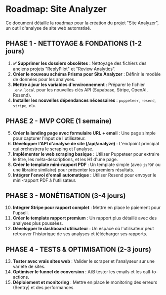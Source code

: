 # Roadmap: Site Analyzer

Ce document détaille la roadmap pour la création du projet "Site Analyzer", un outil d'analyse de site web automatisé.

## PHASE 1 - NETTOYAGE & FONDATIONS (1-2 jours)

1.  **✅ Supprimer les dossiers obsolètes** : Nettoyage des fichiers des anciens projets "ReplyPilot" et "Review Analytics".
2.  **Créer le nouveau schéma Prisma pour Site Analyzer** : Définir le modèle de données pour les analyses.
3.  **Mettre à jour les variables d'environnement** : Préparer le fichier `.env.local` pour les nouvelles clés API (Supabase, Stripe, OpenAI, Resend).
4.  **Installer les nouvelles dépendances nécessaires** : `puppeteer`, `resend`, `stripe`, etc.

## PHASE 2 - MVP CORE (1 semaine)

5.  **Créer la landing page avec formulaire URL + email** : Une page simple pour capturer l'input de l'utilisateur.
6.  **Développer l'API d'analyse de site (/api/analyze)** : L'endpoint principal qui orchestrera le scraping et l'analyse.
7.  **Implémenter le web scraping basique** : Utiliser Puppeteer pour extraire le titre, les méta-descriptions, et les H1 d'une page.
8.  **Créer le template mini-rapport PDF** : Un template simple (avec `jsPDF` ou une librairie similaire) pour présenter les premiers résultats.
9.  **Intégrer l'envoi d'email automatique** : Utiliser Resend pour envoyer le mini-rapport PDF à l'utilisateur.

## PHASE 3 - MONÉTISATION (3-4 jours)

10. **Intégrer Stripe pour rapport complet** : Mettre en place le paiement pour l'upsell.
11. **Créer le template rapport premium** : Un rapport plus détaillé avec des analyses plus poussées.
12. **Développer le dashboard utilisateur** : Un espace où l'utilisateur peut retrouver l'historique de ses analyses et télécharger ses rapports.

## PHASE 4 - TESTS & OPTIMISATION (2-3 jours)

13. **Tester avec vrais sites web** : Valider le scraper et l'analyseur sur une variété de sites.
14. **Optimiser le funnel de conversion** : A/B tester les emails et les call-to-actions.
15. **Déploiement et monitoring** : Mettre en place le monitoring des erreurs (Sentry) et des performances.
